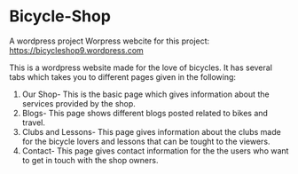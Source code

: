 # Bicycle-Shop
A wordpress project
Worpress webcite for this project:
https://bicycleshop9.wordpress.com

This is a wordpress website made for the love of bicycles.
It has several tabs which takes you to different pages given in the following:
1) Our Shop- This is the basic page which gives information about the services provided by the shop.
2) Blogs- This page shows different blogs posted related to bikes and travel.
3) Clubs and Lessons- This page gives information about the clubs made for the bicycle lovers and lessons that can be tought to the viewers.
4) Contact- This page gives contact information for the the users who want to get in touch with the shop owners.
